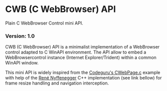 # CWB (C WebBrowser) API

Plain C WebBrowser Control mini API.

### Version: 1.0

CWB (C WebBrowser) API is a minimalist implementation of a WebBrowser control adapted to C WinAPI environment. The API allow to embed a WebBrowsercontrol instance (Internet Explorer/Trident) within a common WinAPI window.

This mini API is widely inspired from the [Codeguru's CWebPage.c](https://www.codeguru.com/network/display-a-web-page-in-a-plain-c-win32-application) example with help of the [René Nyffenegger](https://renenyffenegger.ch/notes/Windows/development/MSHTML) C++ implementation (see link bellow) for frame resize handling and navigation interception.
